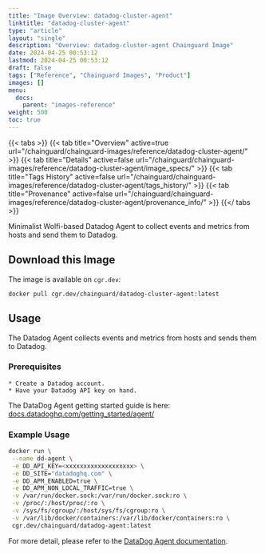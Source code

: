 ```yaml
---
title: "Image Overview: datadog-cluster-agent"
linktitle: "datadog-cluster-agent"
type: "article"
layout: "single"
description: "Overview: datadog-cluster-agent Chainguard Image"
date: 2024-04-25 00:53:12
lastmod: 2024-04-25 00:53:12
draft: false
tags: ["Reference", "Chainguard Images", "Product"]
images: []
menu: 
  docs: 
    parent: "images-reference"
weight: 500
toc: true
---
```


{{< tabs >}}
{{< tab title="Overview" active=true url="/chainguard/chainguard-images/reference/datadog-cluster-agent/" >}}
{{< tab title="Details" active=false url="/chainguard/chainguard-images/reference/datadog-cluster-agent/image_specs/" >}}
{{< tab title="Tags History" active=false url="/chainguard/chainguard-images/reference/datadog-cluster-agent/tags_history/" >}}
{{< tab title="Provenance" active=false url="/chainguard/chainguard-images/reference/datadog-cluster-agent/provenance_info/" >}}
{{</ tabs >}}



<!--overview:start-->
Minimalist Wolfi-based Datadog Agent to collect events and metrics from hosts and send them to Datadog.
<!--overview:end-->

## Download this Image

The image is available on `cgr.dev`:

```
docker pull cgr.dev/chainguard/datadog-cluster-agent:latest
```


<!--body:start-->
## Usage

The Datadog Agent collects events and metrics from hosts and sends them to Datadog.

### Prerequisites

    * Create a Datadog account.
    * Have your Datadog API key on hand.

The DataDog Agent getting started guide is here: [docs.datadoghq.com/getting_started/agent/](https://docs.datadoghq.com/getting_started/agent/)

### Example Usage

```bash
docker run \
 --name dd-agent \
 -e DD_API_KEY=<xxxxxxxxxxxxxxxxxxx> \
 -e DD_SITE="datadoghq.com" \
 -e DD_APM_ENABLED=true \
 -e DD_APM_NON_LOCAL_TRAFFIC=true \
 -v /var/run/docker.sock:/var/run/docker.sock:ro \
 -v /proc/:/host/proc/:ro \
 -v /sys/fs/cgroup/:/host/sys/fs/cgroup:ro \
 -v /var/lib/docker/containers:/var/lib/docker/containers:ro \
 cgr.dev/chainguard/datadog-agent:latest
```

For more detail, please refer to the [DataDog Agent documentation](https://github.com/DataDog/datadog-agent).
<!--body:end-->

